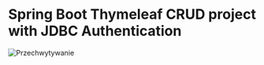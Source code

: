 ﻿# Spring Boot Thymeleaf CRUD project with JDBC Authentication

![Przechwytywanie](https://user-images.githubusercontent.com/76729568/223575177-869b33a6-0609-4a20-8a79-fa024186564e.PNG)
